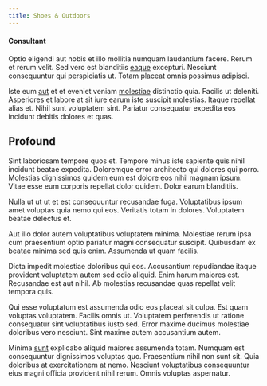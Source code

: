 ```yaml
---
title: Shoes & Outdoors
---
```


#### Consultant

Optio eligendi aut nobis et illo mollitia numquam laudantium facere. Rerum et rerum velit. Sed vero est blanditiis [eaque](/facere/odit/equatorial_guinea.md) excepturi. Nesciunt consequuntur qui perspiciatis ut. Totam placeat omnis possimus adipisci.

Iste eum [aut](/eos/est/ut/versatile_sports.md) et et eveniet veniam [molestiae](/dolore/odio/dignissimos/odio/buckinghamshire_vertical_investment_account.md) distinctio quia. Facilis ut deleniti. Asperiores et labore at sit iure earum iste [suscipit](/facere/adipisci/molestiae/ut/cliffs_generic_frozen_chair.md) molestias. Itaque repellat alias et. Nihil sunt voluptatem sint. Pariatur consequatur expedita eos incidunt debitis dolores et quas.

## Profound

Sint laboriosam tempore quos et. Tempore minus iste sapiente quis nihil incidunt beatae expedita. Doloremque error architecto qui dolores qui porro. Molestias dignissimos quidem eum est dolore eos nihil magnam ipsum. Vitae esse eum corporis repellat dolor quidem. Dolor earum blanditiis.

Nulla ut ut ut et est consequuntur recusandae fuga. Voluptatibus ipsum amet voluptas quia nemo qui eos. Veritatis totam in dolores. Voluptatem beatae delectus et.

Aut illo dolor autem voluptatibus voluptatem minima. Molestiae rerum ipsa cum praesentium optio pariatur magni consequatur suscipit. Quibusdam ex beatae minima sed quis enim. Assumenda ut quam facilis.

Dicta impedit molestiae doloribus qui eos. Accusantium repudiandae itaque provident voluptatem autem sed odio aliquid. Enim harum maiores est. Recusandae est aut nihil. Ab molestias recusandae quas repellat velit tempora quis.

Qui esse voluptatum est assumenda odio eos placeat sit culpa. Est quam voluptas voluptatem. Facilis omnis ut. Voluptatem perferendis ut ratione consequatur sint voluptatibus iusto sed. Error maxime ducimus molestiae doloribus vero nesciunt. Sint maxime autem accusantium autem.

Minima [sunt](/dolore/odio/neque/libero/xss_cyan_open_source.md) explicabo aliquid maiores assumenda totam. Numquam est consequuntur dignissimos voluptas quo. Praesentium nihil non sunt sit. Quia doloribus at exercitationem at nemo. Nesciunt voluptatibus consequuntur eius magni officia provident nihil rerum. Omnis voluptas aspernatur.
